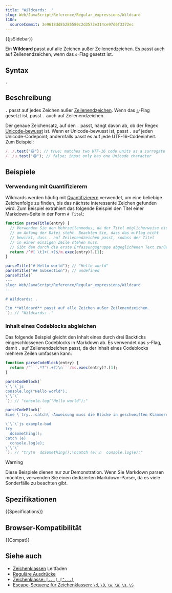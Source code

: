 ```yaml
---
title: "Wildcards: ."
slug: Web/JavaScript/Reference/Regular_expressions/Wildcard
l10n:
  sourceCommit: 3e9618dd8b285580c2d3573e314ce97d6f3372ec
---
```


{{jsSidebar}}

Ein **Wildcard** passt auf alle Zeichen außer Zeilenendzeichen. Es passt auch auf Zeilenendzeichen, wenn das `s`-Flag gesetzt ist.

## Syntax

```regex
.
```

## Beschreibung

`.` passt auf jedes Zeichen außer [Zeilenendzeichen](/de/docs/Web/JavaScript/Reference/Lexical_grammar#line_terminators). Wenn das [`s`](/de/docs/Web/JavaScript/Reference/Global_Objects/RegExp/dotAll)-Flag gesetzt ist, passt `.` auch auf Zeilenendzeichen.

Der genaue Zeichensatz, auf den `.` passt, hängt davon ab, ob der Regex [Unicode-bewusst](/de/docs/Web/JavaScript/Reference/Global_Objects/RegExp/unicode#unicode-aware_mode) ist. Wenn er Unicode-bewusst ist, passt `.` auf jeden Unicode-Codepoint; andernfalls passt es auf jede UTF-16-Codeeinheit. Zum Beispiel:

```js
/../.test("😄"); // true; matches two UTF-16 code units as a surrogate pair
/../u.test("😄"); // false; input only has one Unicode character
```

## Beispiele

### Verwendung mit Quantifizierern

Wildcards werden häufig mit [Quantifizierern](/de/docs/Web/JavaScript/Reference/Regular_expressions/Quantifier) verwendet, um eine beliebige Zeichenfolge zu finden, bis das nächste interessante Zeichen gefunden wird. Zum Beispiel extrahiert das folgende Beispiel den Titel einer Markdown-Seite in der Form `# Titel`:

```js
function parseTitle(entry) {
  // Verwenden Sie den Mehrzeilenmodus, da der Titel möglicherweise nicht
  // am Anfang der Datei steht. Beachten Sie, dass das m-Flag nicht
  // bewirkt, dass . auf Zeilenendzeichen passt, sodass der Titel
  // in einer einzigen Zeile stehen muss.
  // Gibt den durch die erste Erfassungsgruppe abgeglichenen Text zurück.
  return /^#[ \t]+(.+)$/m.exec(entry)?.[1];
}

parseTitle("# Hello world"); // "Hello world"
parseTitle("## Subsection"); // undefined
parseTitle(`
---
slug: Web/JavaScript/Reference/Regular_expressions/Wildcard
---

# Wildcards: .

Ein **Wildcard** passt auf alle Zeichen außer Zeilenendzeichen.
`); // "Wildcards: ."
```

### Inhalt eines Codeblocks abgleichen

Das folgende Beispiel gleicht den Inhalt eines durch drei Backticks eingeschlossenen Codeblocks in Markdown ab. Es verwendet das `s`-Flag, damit `.` auf Zeilenendzeichen passt, da der Inhalt eines Codeblocks mehrere Zeilen umfassen kann:

````js
function parseCodeBlock(entry) {
  return /^```.*?^(.+?)\n```/ms.exec(entry)?.[1];
}

parseCodeBlock(`
\`\`\`js
console.log("Hello world");
\`\`\`
`); // "console.log("Hello world");"

parseCodeBlock(`
Eine \`try...catch\`-Anweisung muss die Blöcke in geschweiften Klammern einschließen.

\`\`\`js example-bad
try
  doSomething();
catch (e)
  console.log(e);
\`\`\`
`); // "try\n  doSomething();\ncatch (e)\n  console.log(e);"
````

> [!WARNING]
> Diese Beispiele dienen nur zur Demonstration. Wenn Sie Markdown parsen möchten, verwenden Sie einen dedizierten Markdown-Parser, da es viele Sonderfälle zu beachten gibt.

## Spezifikationen

{{Specifications}}

## Browser-Kompatibilität

{{Compat}}

## Siehe auch

- [Zeichenklassen](/de/docs/Web/JavaScript/Guide/Regular_expressions/Character_classes) Leitfaden
- [Reguläre Ausdrücke](/de/docs/Web/JavaScript/Reference/Regular_expressions)
- [Zeichenklasse: `[...]`, `[^...]`](/de/docs/Web/JavaScript/Reference/Regular_expressions/Character_class)
- [Escape-Sequenz für Zeichenklassen: `\d`, `\D`, `\w`, `\W`, `\s`, `\S`](/de/docs/Web/JavaScript/Reference/Regular_expressions/Character_class_escape)
